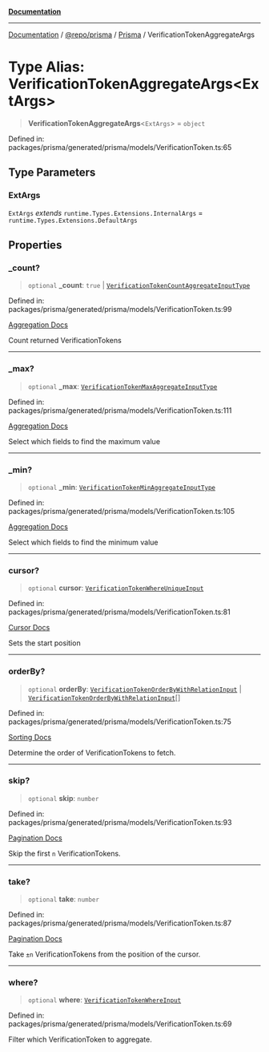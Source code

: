 [**Documentation**](../../../../../README.md)

***

[Documentation](../../../../../README.md) / [@repo/prisma](../../../README.md) / [Prisma](../README.md) / VerificationTokenAggregateArgs

# Type Alias: VerificationTokenAggregateArgs\<ExtArgs\>

> **VerificationTokenAggregateArgs**\<`ExtArgs`\> = `object`

Defined in: packages/prisma/generated/prisma/models/VerificationToken.ts:65

## Type Parameters

### ExtArgs

`ExtArgs` *extends* `runtime.Types.Extensions.InternalArgs` = `runtime.Types.Extensions.DefaultArgs`

## Properties

### \_count?

> `optional` **\_count**: `true` \| [`VerificationTokenCountAggregateInputType`](VerificationTokenCountAggregateInputType.md)

Defined in: packages/prisma/generated/prisma/models/VerificationToken.ts:99

[Aggregation Docs](https://www.prisma.io/docs/concepts/components/prisma-client/aggregations)

Count returned VerificationTokens

***

### \_max?

> `optional` **\_max**: [`VerificationTokenMaxAggregateInputType`](VerificationTokenMaxAggregateInputType.md)

Defined in: packages/prisma/generated/prisma/models/VerificationToken.ts:111

[Aggregation Docs](https://www.prisma.io/docs/concepts/components/prisma-client/aggregations)

Select which fields to find the maximum value

***

### \_min?

> `optional` **\_min**: [`VerificationTokenMinAggregateInputType`](VerificationTokenMinAggregateInputType.md)

Defined in: packages/prisma/generated/prisma/models/VerificationToken.ts:105

[Aggregation Docs](https://www.prisma.io/docs/concepts/components/prisma-client/aggregations)

Select which fields to find the minimum value

***

### cursor?

> `optional` **cursor**: [`VerificationTokenWhereUniqueInput`](VerificationTokenWhereUniqueInput.md)

Defined in: packages/prisma/generated/prisma/models/VerificationToken.ts:81

[Cursor Docs](https://www.prisma.io/docs/concepts/components/prisma-client/pagination#cursor-based-pagination)

Sets the start position

***

### orderBy?

> `optional` **orderBy**: [`VerificationTokenOrderByWithRelationInput`](VerificationTokenOrderByWithRelationInput.md) \| [`VerificationTokenOrderByWithRelationInput`](VerificationTokenOrderByWithRelationInput.md)[]

Defined in: packages/prisma/generated/prisma/models/VerificationToken.ts:75

[Sorting Docs](https://www.prisma.io/docs/concepts/components/prisma-client/sorting)

Determine the order of VerificationTokens to fetch.

***

### skip?

> `optional` **skip**: `number`

Defined in: packages/prisma/generated/prisma/models/VerificationToken.ts:93

[Pagination Docs](https://www.prisma.io/docs/concepts/components/prisma-client/pagination)

Skip the first `n` VerificationTokens.

***

### take?

> `optional` **take**: `number`

Defined in: packages/prisma/generated/prisma/models/VerificationToken.ts:87

[Pagination Docs](https://www.prisma.io/docs/concepts/components/prisma-client/pagination)

Take `±n` VerificationTokens from the position of the cursor.

***

### where?

> `optional` **where**: [`VerificationTokenWhereInput`](VerificationTokenWhereInput.md)

Defined in: packages/prisma/generated/prisma/models/VerificationToken.ts:69

Filter which VerificationToken to aggregate.

